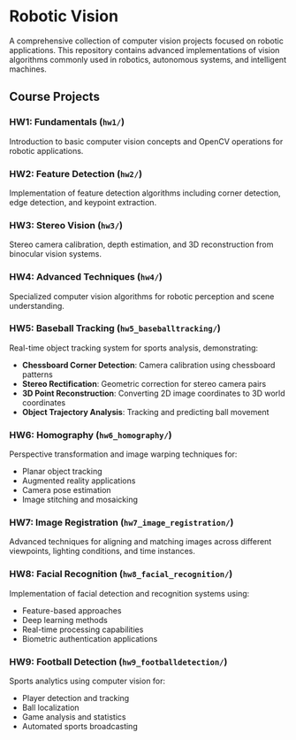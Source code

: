 # Robotic Vision

A comprehensive collection of computer vision projects focused on robotic applications. This repository contains advanced implementations of vision algorithms commonly used in robotics, autonomous systems, and intelligent machines.

## Course Projects

### HW1: Fundamentals (`hw1/`)
Introduction to basic computer vision concepts and OpenCV operations for robotic applications.

### HW2: Feature Detection (`hw2/`)
Implementation of feature detection algorithms including corner detection, edge detection, and keypoint extraction.

### HW3: Stereo Vision (`hw3/`)
Stereo camera calibration, depth estimation, and 3D reconstruction from binocular vision systems.

### HW4: Advanced Techniques (`hw4/`)
Specialized computer vision algorithms for robotic perception and scene understanding.

### HW5: Baseball Tracking (`hw5_baseballtracking/`)
Real-time object tracking system for sports analysis, demonstrating:
- **Chessboard Corner Detection**: Camera calibration using chessboard patterns
- **Stereo Rectification**: Geometric correction for stereo camera pairs
- **3D Point Reconstruction**: Converting 2D image coordinates to 3D world coordinates
- **Object Trajectory Analysis**: Tracking and predicting ball movement

### HW6: Homography (`hw6_homography/`)
Perspective transformation and image warping techniques for:
- Planar object tracking
- Augmented reality applications
- Camera pose estimation
- Image stitching and mosaicking

### HW7: Image Registration (`hw7_image_registration/`)
Advanced techniques for aligning and matching images across different viewpoints, lighting conditions, and time instances.

### HW8: Facial Recognition (`hw8_facial_recognition/`)
Implementation of facial detection and recognition systems using:
- Feature-based approaches
- Deep learning methods
- Real-time processing capabilities
- Biometric authentication applications

### HW9: Football Detection (`hw9_footballdetection/`)
Sports analytics using computer vision for:
- Player detection and tracking
- Ball localization
- Game analysis and statistics
- Automated sports broadcasting